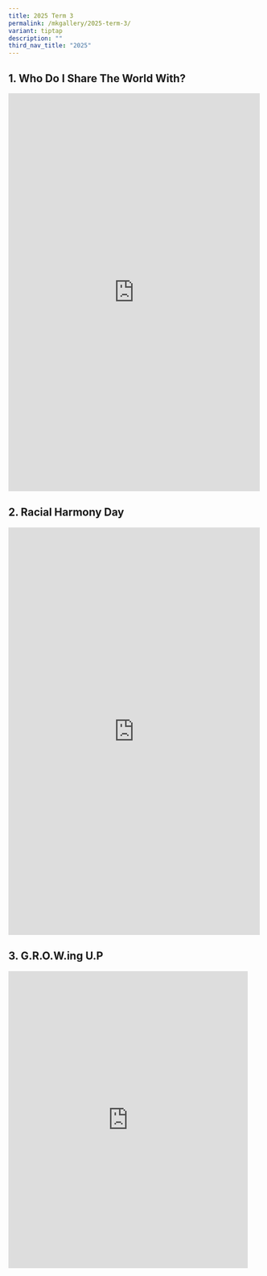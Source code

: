```yaml
---
title: 2025 Term 3
permalink: /mkgallery/2025-term-3/
variant: tiptap
description: ""
third_nav_title: "2025"
---
```

<h2>1. Who Do I Share The World With?</h2>
<div class="iframe-wrapper">
<iframe style="border:none;overflow:hidden" height="792" width="500" allowfullscreen="true" frameborder="0" src="https://www.facebook.com/plugins/post.php?href=https%3A%2F%2Fwww.facebook.com%2Fwestviewpri%2Fposts%2Fpfbid0NGiTViZxqyzwtpUsEXqYZ7C9H9GLp2RVrhrrZm9uB6SvCVUc1AZWgPY2iGr5Xiq6l&amp;show_text=true&amp;width=500"></iframe>
</div>
<h2>2. Racial Harmony Day</h2>
<div class="iframe-wrapper">
<iframe style="border:none;overflow:hidden" height="811" width="500" allowfullscreen="true" frameborder="0" src="https://www.facebook.com/plugins/post.php?href=https%3A%2F%2Fwww.facebook.com%2Fwestviewpri%2Fposts%2Fpfbid022Ptj98gqYUgXcCwgHsgoSWj7m7k7GiQQLvYRdU1yGafT4EWtRDHoJCWaCDFu3ctel&amp;show_text=true&amp;width=500"></iframe>
</div>
<h2>3. G.R.O.W.ing U.P</h2>
<div class="iframe-wrapper">
<iframe style="border:none;overflow:hidden" height="591" width="476" allowfullscreen="true" frameborder="0" src="https://www.facebook.com/plugins/video.php?height=476&amp;href=https%3A%2F%2Fwww.facebook.com%2Freel%2F1105070967711498%2F&amp;show_text=true&amp;width=476&amp;t=0"></iframe>
</div>
<p></p>
<p></p>